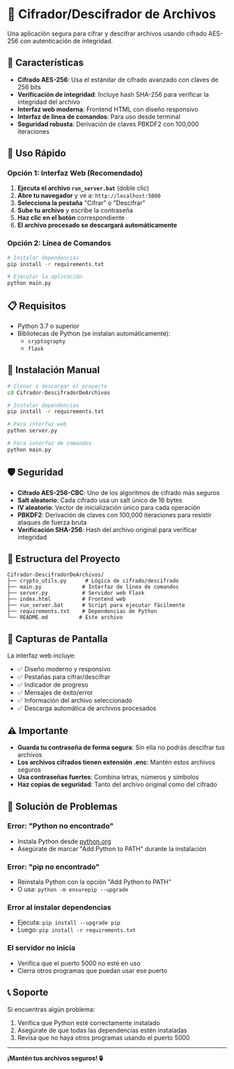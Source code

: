 # 🔐 Cifrador/Descifrador de Archivos

Una aplicación segura para cifrar y descifrar archivos usando cifrado AES-256 con autenticación de integridad.

## 🌟 Características

- **Cifrado AES-256**: Usa el estándar de cifrado avanzado con claves de 256 bits
- **Verificación de integridad**: Incluye hash SHA-256 para verificar la integridad del archivo
- **Interfaz web moderna**: Frontend HTML con diseño responsivo
- **Interfaz de línea de comandos**: Para uso desde terminal
- **Seguridad robusta**: Derivación de claves PBKDF2 con 100,000 iteraciones

## 🚀 Uso Rápido

### Opción 1: Interfaz Web (Recomendado)

1. **Ejecuta el archivo `run_server.bat`** (doble clic)
2. **Abre tu navegador** y ve a: `http://localhost:5000`
3. **Selecciona la pestaña** "Cifrar" o "Descifrar"
4. **Sube tu archivo** y escribe la contraseña
5. **Haz clic en el botón** correspondiente
6. **El archivo procesado se descargará automáticamente**

### Opción 2: Línea de Comandos

```bash
# Instalar dependencias
pip install -r requirements.txt

# Ejecutar la aplicación
python main.py
```

## 📋 Requisitos

- Python 3.7 o superior
- Bibliotecas de Python (se instalan automáticamente):
  - `cryptography`
  - `flask`

## 🔧 Instalación Manual

```bash
# Clonar o descargar el proyecto
cd Cifrador-DescifradorDeArchivos

# Instalar dependencias
pip install -r requirements.txt

# Para interfaz web
python server.py

# Para interfaz de comandos
python main.py
```

## 🛡️ Seguridad

- **Cifrado AES-256-CBC**: Uno de los algoritmos de cifrado más seguros
- **Salt aleatorio**: Cada cifrado usa un salt único de 16 bytes
- **IV aleatorio**: Vector de inicialización único para cada operación
- **PBKDF2**: Derivación de claves con 100,000 iteraciones para resistir ataques de fuerza bruta
- **Verificación SHA-256**: Hash del archivo original para verificar integridad

## 📁 Estructura del Proyecto

```
Cifrador-DescifradorDeArchivos/
├── crypto_utils.py      # Lógica de cifrado/descifrado
├── main.py             # Interfaz de línea de comandos
├── server.py           # Servidor web Flask
├── index.html          # Frontend web
├── run_server.bat      # Script para ejecutar fácilmente
├── requirements.txt    # Dependencias de Python
└── README.md          # Este archivo
```

## 🎨 Capturas de Pantalla

La interfaz web incluye:
- ✅ Diseño moderno y responsivo
- ✅ Pestañas para cifrar/descifrar
- ✅ Indicador de progreso
- ✅ Mensajes de éxito/error
- ✅ Información del archivo seleccionado
- ✅ Descarga automática de archivos procesados

## ⚠️ Importante

- **Guarda tu contraseña de forma segura**: Sin ella no podrás descifrar tus archivos
- **Los archivos cifrados tienen extensión .enc**: Mantén estos archivos seguros
- **Usa contraseñas fuertes**: Combina letras, números y símbolos
- **Haz copias de seguridad**: Tanto del archivo original como del cifrado

## 🐛 Solución de Problemas

### Error: "Python no encontrado"
- Instala Python desde [python.org](https://python.org)
- Asegúrate de marcar "Add Python to PATH" durante la instalación

### Error: "pip no encontrado"
- Reinstala Python con la opción "Add Python to PATH"
- O usa: `python -m ensurepip --upgrade`

### Error al instalar dependencias
- Ejecuta: `pip install --upgrade pip`
- Luego: `pip install -r requirements.txt`

### El servidor no inicia
- Verifica que el puerto 5000 no esté en uso
- Cierra otros programas que puedan usar ese puerto

## 📞 Soporte

Si encuentras algún problema:
1. Verifica que Python esté correctamente instalado
2. Asegúrate de que todas las dependencias estén instaladas
3. Revisa que no haya otros programas usando el puerto 5000

---

**¡Mantén tus archivos seguros! 🔒**